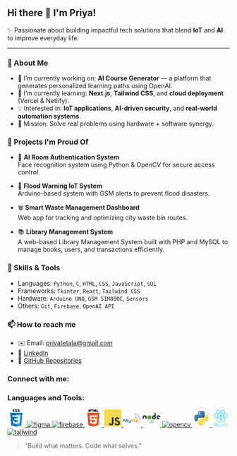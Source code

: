 ## Hi there 👋 I'm Priya!

✨ Passionate about building impactful tech solutions that blend **IoT** and **AI** to improve everyday life.

---

### 🚀 About Me

- 🔭 I’m currently working on: **AI Course Generator** — a platform that generates personalized learning paths using OpenAI.
- 🌱 I’m currently learning: **Next.js**, **Tailwind CSS**, and **cloud deployment** (Vercel & Netlify).
- 💡 Interested in: **IoT applications**, **AI-driven security**, and **real-world automation systems**.
- 🎯 Mission: Solve real problems using hardware + software synergy.


### 💼 Projects I'm Proud Of

- 🔐 **AI Room Authentication System**  
  Face recognition system using Python & OpenCV for secure access control.

- 🌊 **Flood Warning IoT System**  
  Arduino-based system with GSM alerts to prevent flood disasters.

- 🗑️ **Smart Waste Management Dashboard**  
  Web app for tracking and optimizing city waste bin routes.

- 📚 **Library Management System**  
 A web-based Library Management System built with PHP and MySQL to manage books, users, and transactions efficiently.


### 🧠 Skills & Tools

- Languages: `Python`, `C`, `HTML`, `CSS`, `JavaScript`, `SQL`
- Frameworks: `Tkinter`, `React`, `Tailwind CSS`
- Hardware: `Arduino UNO`, `GSM SIM800C`, `Sensors`
- Others: `Git`, `Firebase`, `OpenAI API`

### 📫 How to reach me

- ✉️ Email: priyatetala@gmail.com
- 🔗 [LinkedIn](https://www.linkedin.com/in/priya551)
- 🧰 [GitHub Repositories](https://github.com/priya-551)


<h3 align="left">Connect with me:</h3>
<p align="left">
</p>

<h3 align="left">Languages and Tools:</h3>
<p align="left"> <a href="https://www.w3schools.com/css/" target="_blank" rel="noreferrer"> <img src="https://raw.githubusercontent.com/devicons/devicon/master/icons/css3/css3-original-wordmark.svg" alt="css3" width="40" height="40"/> </a> <a href="https://www.figma.com/" target="_blank" rel="noreferrer"> <img src="https://www.vectorlogo.zone/logos/figma/figma-icon.svg" alt="figma" width="40" height="40"/> </a> <a href="https://firebase.google.com/" target="_blank" rel="noreferrer"> <img src="https://www.vectorlogo.zone/logos/firebase/firebase-icon.svg" alt="firebase" width="40" height="40"/> </a> <a href="https://www.w3.org/html/" target="_blank" rel="noreferrer"> <img src="https://raw.githubusercontent.com/devicons/devicon/master/icons/html5/html5-original-wordmark.svg" alt="html5" width="40" height="40"/> </a> <a href="https://developer.mozilla.org/en-US/docs/Web/JavaScript" target="_blank" rel="noreferrer"> <img src="https://raw.githubusercontent.com/devicons/devicon/master/icons/javascript/javascript-original.svg" alt="javascript" width="40" height="40"/> </a> <a href="https://www.mysql.com/" target="_blank" rel="noreferrer"> <img src="https://raw.githubusercontent.com/devicons/devicon/master/icons/mysql/mysql-original-wordmark.svg" alt="mysql" width="40" height="40"/> </a> <a href="https://nodejs.org" target="_blank" rel="noreferrer"> <img src="https://raw.githubusercontent.com/devicons/devicon/master/icons/nodejs/nodejs-original-wordmark.svg" alt="nodejs" width="40" height="40"/> </a> <a href="https://opencv.org/" target="_blank" rel="noreferrer"> <img src="https://www.vectorlogo.zone/logos/opencv/opencv-icon.svg" alt="opencv" width="40" height="40"/> </a> <a href="https://www.python.org" target="_blank" rel="noreferrer"> <img src="https://raw.githubusercontent.com/devicons/devicon/master/icons/python/python-original.svg" alt="python" width="40" height="40"/> </a> <a href="https://reactjs.org/" target="_blank" rel="noreferrer"> <img src="https://raw.githubusercontent.com/devicons/devicon/master/icons/react/react-original-wordmark.svg" alt="react" width="40" height="40"/> </a> <a href="https://tailwindcss.com/" target="_blank" rel="noreferrer"> <img src="https://www.vectorlogo.zone/logos/tailwindcss/tailwindcss-icon.svg" alt="tailwind" width="40" height="40"/> </a> </p>


> “Build what matters. Code what solves.”

